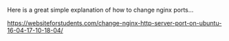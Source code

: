 
Here is a great simple explanation of how to change nginx ports...

https://websiteforstudents.com/change-nginx-http-server-port-on-ubuntu-16-04-17-10-18-04/
